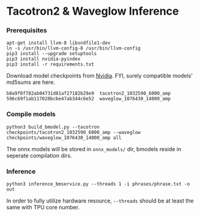 Tacotron2 & Waveglow Inference
==============================

### Prerequisites

```
apt-get install llvm-8 libsndfile1-dev
ln -s /usr/bin/llvm-config-8 /usr/bin/llvm-config
pip3 install --upgrade setuptools
pip3 install nvidia-pyindex
pip3 install -r requirements.txt
```

Download model checkpoints from [Nvidia](https://github.com/NVIDIA/DeepLearningExamples/tree/master/PyTorch/SpeechSynthesis/Tacotron2). FYI, surely compatible models' md5sums are here.

```
b8a9f0f782ab04731d81af27182b29e9  tacotron2_1032590_6000_amp
596c69f1ab117020bcbe47ab344c6e52  waveglow_1076430_14000_amp
```

### Compile models

```
python3 build_bmodel.py --tacotron checkpoints/tacotron2_1032590_6000_amp --waveglow checkpoints/waveglow_1076430_14000_amp all
```

The onnx models will be stored in `onnx_models/` dir, bmodels reside in seperate compilation dirs.

### Inference

```
python3 inference_bmservice.py --threads 1 -i phrases/phrase.txt -o out
```

In order to fully utilize hardware resource, `--threads` should be at least the same with TPU core number.

